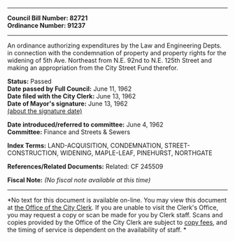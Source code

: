 * * * * *  
  
**Council Bill Number: [](#h0)[](#h2)82721**   
**Ordinance Number: 91237**  
  
* * * * *  
  
An ordinance authorizing expenditures by the Law and Engineering Depts. in connection with the condemnation of property and property rights for the widening of 5th Ave. Northeast from N.E. 92nd to N.E. 125th Street and making an appropriation from the City Street Fund therefor.  
  
**Status:** Passed   
**Date passed by Full Council:** June 11, 1962   
**Date filed with the City Clerk:** June 13, 1962   
**Date of Mayor's signature:** June 13, 1962   
[(about the signature date)](/~public/approvaldate.htm)   
  
  
**Date introduced/referred to committee:** June 4, 1962   
**Committee:** Finance and Streets & Sewers   
  
**Index Terms:** LAND-ACQUISITION, CONDEMNATION, STREET-CONSTRUCTION, WIDENING, MAPLE-LEAF, PINEHURST, NORTHGATE  
  
**References/Related Documents:** Related: CF 245509  
  
**Fiscal Note:** *(No fiscal note available at this time)*  
  
* * * * *  
  
*No text for this document is available on-line. You may view this document at [the Office of the City Clerk](http://www.seattle.gov/leg/clerk/contactUs.htm). If you are unable to visit the Clerk's Office, you may request a copy or scan be made for you by Clerk staff. Scans and copies provided by the Office of the City Clerk are subject to [copy fees](http://clerk.seattle.gov/~public/clerkfees.htm), and the timing of service is dependent on the availability of staff. *  
  
  

